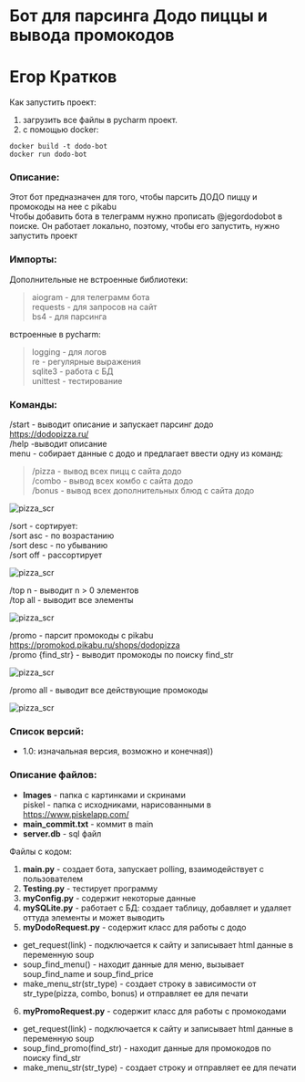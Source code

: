 # Бот для парсинга Додо пиццы и вывода промокодов
# Егор Кратков

Как запустить проект:
1. загрузить все файлы в pycharm проект.
2. с помощью docker:
```
docker build -t dodo-bot
docker run dodo-bot
```


### Описание:
Этот бот предназначен для того, чтобы парсить ДОДО пиццу и промокоды на нее с pikabu\
Чтобы добавить бота в телеграмм нужно прописать @jegordodobot в поиске.
Он работает локально, поэтому, чтобы его запустить, нужно запустить проект

### Импорты:
Дополнительные не встроенные библиотеки:
> aiogram - для телеграмм бота\
  requests - для запросов на сайт\
  bs4 - для парсинга 
  
встроенные в pycharm: 
> logging - для логов\
  re - регулярные выражения\
  sqlite3 - работа с БД\
  unittest - тестирование
  

### Команды:
/start - выводит описание и запускает парсинг додо\
https://dodopizza.ru/ \
/help -выводит описание\
menu - собирает данные с додо и предлагает ввести одну из команд:
> /pizza - вывод всех пицц с сайта додо\
  /combo - вывод всех комбо с сайта додо\
  /bonus - вывод всех дополнительных блюд с сайта додо

![pizza_scr](Images/Screenshots/1_list.png)

/sort - сортирует:\
/sort asc - по возрастанию\
/sort desc - по убыванию\
/sort off - рассортирует

![pizza_scr](Images/Screenshots/2_sort.png)

/top n - выводит n > 0 элементов\
/top all - выводит все элементы

![pizza_scr](Images/Screenshots/3_top.png)


/promo - парсит промокоды с pikabu\
https://promokod.pikabu.ru/shops/dodopizza \
/promo {find_str} - выводит промокоды по поиску find_str

![pizza_scr](Images/Screenshots/4_promo_search.png)

/promo all - выводит все действующие промокоды

![pizza_scr](Images/Screenshots/5_promo_all.png)


### Список версий:
- 1.0: изначальная версия, возможно и конечная))


### Описание файлов:
- **Images** - папка с картинками и скринами\
piskel - папка с исходниками, нарисованными в https://www.piskelapp.com/ 
- **main_commit.txt** - коммит в main
- **server.db** - sql файл

Файлы с кодом:
1. **main.py** - создает бота, запускает polling, взаимодействует с пользователем
2. **Testing.py** - тестирует программу
3. **myConfig.py** - содержит некоторые данные 
4. **mySQLite.py** - работает с БД: создает таблицу, добавляет и удаляет оттуда элементы и может выводить
5. **myDodoRequest.py** - содержит класс для работы с додо
- get_request(link) - подключается к сайту и записывает html данные в переменную soup
- soup_find_menu() - находит данные для меню, вызывает soup_find_name и soup_find_price
- make_menu_str(str_type) - создает строку в зависимости от str_type(pizza, combo, bonus) и отправляет ее для печати
6. **myPromoRequest.py** - содержит класс для работы с промокодами
- get_request(link) - подключается к сайту и записывает html данные в переменную soup
- soup_find_promo(find_str) - находит данные для промокодов по поиску find_str
- make_menu_str(str_type) - создает строку и отправляет ее для печати
